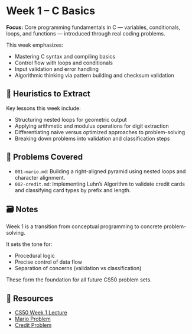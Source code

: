 # Week 1 – C Basics

**Focus:** Core programming fundamentals in C — variables, conditionals, loops, and functions — introduced through real coding problems.

This week emphasizes:
- Mastering C syntax and compiling basics
- Control flow with loops and conditionals
- Input validation and error handling
- Algorithmic thinking via pattern building and checksum validation

## 🧠 Heuristics to Extract

Key lessons this week include:
- Structuring nested loops for geometric output
- Applying arithmetic and modulus operations for digit extraction
- Differentiating naive versus optimized approaches to problem-solving
- Breaking down problems into validation and classification steps

## 📂 Problems Covered

- `001-mario.md`: Building a right-aligned pyramid using nested loops and character alignment.
- `002-credit.md`: Implementing Luhn’s Algorithm to validate credit cards and classifying card types by prefix and length.

## 🗃️ Notes

Week 1 is a transition from conceptual programming to concrete problem-solving.

It sets the tone for:
- Procedural logic  
- Precise control of data flow  
- Separation of concerns (validation vs classification)

These form the foundation for all future CS50 problem sets.

## 📎 Resources

- [CS50 Week 1 Lecture](https://cs50.harvard.edu/x/2023/weeks/1/)
- [Mario Problem](https://cs50.harvard.edu/x/2023/psets/1/mario/)
- [Credit Problem](https://cs50.harvard.edu/x/2023/psets/1/credit/)